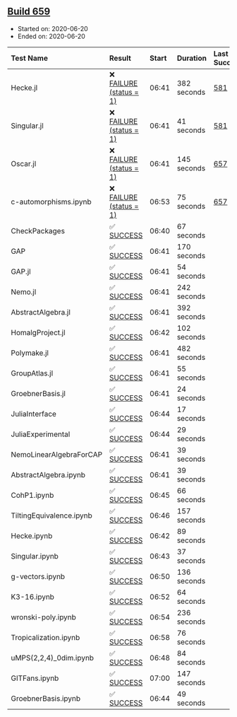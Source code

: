 ## [Build 659](https://oscarci.mathematik.uni-kl.de/job/oscar-julia-1.4/659/)

* Started on: 2020-06-20
* Ended on: 2020-06-20

| Test Name    | Result | Start | Duration | Last Success | First Failure |
|:-------------|:-------|:------|:---------|:-------------|:--------------|
| Hecke.jl | ❌ [FAILURE (status = 1)](https://oscarci.mathematik.uni-kl.de/job/oscar-julia-1.4/659/artifact/logs/build-659/Hecke.jl.log) | 06:41 | 382 seconds | [581](https://oscarci.mathematik.uni-kl.de/job/oscar-julia-1.4/581/) | [582](https://oscarci.mathematik.uni-kl.de/job/oscar-julia-1.4/582/) |
| Singular.jl | ❌ [FAILURE (status = 1)](https://oscarci.mathematik.uni-kl.de/job/oscar-julia-1.4/659/artifact/logs/build-659/Singular.jl.log) | 06:41 | 41 seconds | [581](https://oscarci.mathematik.uni-kl.de/job/oscar-julia-1.4/581/) | [582](https://oscarci.mathematik.uni-kl.de/job/oscar-julia-1.4/582/) |
| Oscar.jl | ❌ [FAILURE (status = 1)](https://oscarci.mathematik.uni-kl.de/job/oscar-julia-1.4/659/artifact/logs/build-659/Oscar.jl.log) | 06:41 | 145 seconds | [657](https://oscarci.mathematik.uni-kl.de/job/oscar-julia-1.4/657/) | [658](https://oscarci.mathematik.uni-kl.de/job/oscar-julia-1.4/658/) |
| c-automorphisms.ipynb | ❌ [FAILURE (status = 1)](https://oscarci.mathematik.uni-kl.de/job/oscar-julia-1.4/659/artifact/logs/build-659/c-automorphisms.ipynb.log) | 06:53 | 75 seconds | [657](https://oscarci.mathematik.uni-kl.de/job/oscar-julia-1.4/657/) | [658](https://oscarci.mathematik.uni-kl.de/job/oscar-julia-1.4/658/) |
| CheckPackages | ✅ [SUCCESS](https://oscarci.mathematik.uni-kl.de/job/oscar-julia-1.4/659/artifact/logs/build-659/CheckPackages.log) | 06:40 | 67 seconds |  |  |
| GAP | ✅ [SUCCESS](https://oscarci.mathematik.uni-kl.de/job/oscar-julia-1.4/659/artifact/logs/build-659/GAP.log) | 06:41 | 170 seconds |  |  |
| GAP.jl | ✅ [SUCCESS](https://oscarci.mathematik.uni-kl.de/job/oscar-julia-1.4/659/artifact/logs/build-659/GAP.jl.log) | 06:41 | 54 seconds |  |  |
| Nemo.jl | ✅ [SUCCESS](https://oscarci.mathematik.uni-kl.de/job/oscar-julia-1.4/659/artifact/logs/build-659/Nemo.jl.log) | 06:41 | 242 seconds |  |  |
| AbstractAlgebra.jl | ✅ [SUCCESS](https://oscarci.mathematik.uni-kl.de/job/oscar-julia-1.4/659/artifact/logs/build-659/AbstractAlgebra.jl.log) | 06:41 | 392 seconds |  |  |
| HomalgProject.jl | ✅ [SUCCESS](https://oscarci.mathematik.uni-kl.de/job/oscar-julia-1.4/659/artifact/logs/build-659/HomalgProject.jl.log) | 06:42 | 102 seconds |  |  |
| Polymake.jl | ✅ [SUCCESS](https://oscarci.mathematik.uni-kl.de/job/oscar-julia-1.4/659/artifact/logs/build-659/Polymake.jl.log) | 06:41 | 482 seconds |  |  |
| GroupAtlas.jl | ✅ [SUCCESS](https://oscarci.mathematik.uni-kl.de/job/oscar-julia-1.4/659/artifact/logs/build-659/GroupAtlas.jl.log) | 06:41 | 55 seconds |  |  |
| GroebnerBasis.jl | ✅ [SUCCESS](https://oscarci.mathematik.uni-kl.de/job/oscar-julia-1.4/659/artifact/logs/build-659/GroebnerBasis.jl.log) | 06:41 | 24 seconds |  |  |
| JuliaInterface | ✅ [SUCCESS](https://oscarci.mathematik.uni-kl.de/job/oscar-julia-1.4/659/artifact/logs/build-659/JuliaInterface.log) | 06:44 | 17 seconds |  |  |
| JuliaExperimental | ✅ [SUCCESS](https://oscarci.mathematik.uni-kl.de/job/oscar-julia-1.4/659/artifact/logs/build-659/JuliaExperimental.log) | 06:44 | 29 seconds |  |  |
| NemoLinearAlgebraForCAP | ✅ [SUCCESS](https://oscarci.mathematik.uni-kl.de/job/oscar-julia-1.4/659/artifact/logs/build-659/NemoLinearAlgebraForCAP.log) | 06:41 | 39 seconds |  |  |
| AbstractAlgebra.ipynb | ✅ [SUCCESS](https://oscarci.mathematik.uni-kl.de/job/oscar-julia-1.4/659/artifact/logs/build-659/AbstractAlgebra.ipynb.log) | 06:41 | 39 seconds |  |  |
| CohP1.ipynb | ✅ [SUCCESS](https://oscarci.mathematik.uni-kl.de/job/oscar-julia-1.4/659/artifact/logs/build-659/CohP1.ipynb.log) | 06:45 | 66 seconds |  |  |
| TiltingEquivalence.ipynb | ✅ [SUCCESS](https://oscarci.mathematik.uni-kl.de/job/oscar-julia-1.4/659/artifact/logs/build-659/TiltingEquivalence.ipynb.log) | 06:46 | 157 seconds |  |  |
| Hecke.ipynb | ✅ [SUCCESS](https://oscarci.mathematik.uni-kl.de/job/oscar-julia-1.4/659/artifact/logs/build-659/Hecke.ipynb.log) | 06:42 | 89 seconds |  |  |
| Singular.ipynb | ✅ [SUCCESS](https://oscarci.mathematik.uni-kl.de/job/oscar-julia-1.4/659/artifact/logs/build-659/Singular.ipynb.log) | 06:43 | 37 seconds |  |  |
| g-vectors.ipynb | ✅ [SUCCESS](https://oscarci.mathematik.uni-kl.de/job/oscar-julia-1.4/659/artifact/logs/build-659/g-vectors.ipynb.log) | 06:50 | 136 seconds |  |  |
| K3-16.ipynb | ✅ [SUCCESS](https://oscarci.mathematik.uni-kl.de/job/oscar-julia-1.4/659/artifact/logs/build-659/K3-16.ipynb.log) | 06:52 | 64 seconds |  |  |
| wronski-poly.ipynb | ✅ [SUCCESS](https://oscarci.mathematik.uni-kl.de/job/oscar-julia-1.4/659/artifact/logs/build-659/wronski-poly.ipynb.log) | 06:54 | 236 seconds |  |  |
| Tropicalization.ipynb | ✅ [SUCCESS](https://oscarci.mathematik.uni-kl.de/job/oscar-julia-1.4/659/artifact/logs/build-659/Tropicalization.ipynb.log) | 06:58 | 76 seconds |  |  |
| uMPS(2,2,4)_0dim.ipynb | ✅ [SUCCESS](https://oscarci.mathematik.uni-kl.de/job/oscar-julia-1.4/659/artifact/logs/build-659/uMPS-2-2-4-_0dim.ipynb.log) | 06:48 | 84 seconds |  |  |
| GITFans.ipynb | ✅ [SUCCESS](https://oscarci.mathematik.uni-kl.de/job/oscar-julia-1.4/659/artifact/logs/build-659/GITFans.ipynb.log) | 07:00 | 147 seconds |  |  |
| GroebnerBasis.ipynb | ✅ [SUCCESS](https://oscarci.mathematik.uni-kl.de/job/oscar-julia-1.4/659/artifact/logs/build-659/GroebnerBasis.ipynb.log) | 06:44 | 49 seconds |  |  |
